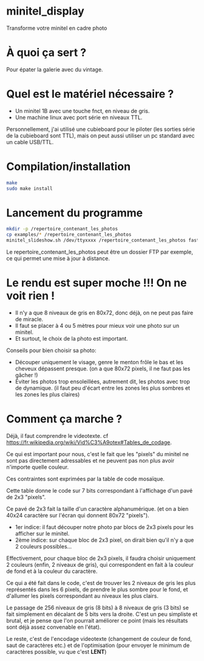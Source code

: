 # minitel_display
Transforme votre minitel en cadre photo

À quoi ça sert ?
=====
Pour épater la galerie avec du vintage.

Quel est le matériel nécessaire ?
=====
 * Un minitel 1B avec une touche fnct, en niveau de gris.
 * Une machine linux avec port série en niveaux TTL.

Personnellement, j'ai utilisé une cubieboard pour le piloter (les sorties série de la cubieboard sont TTL), mais on peut aussi utiliser un pc standard avec un cable USB/TTL.

Compilation/installation
=====
```bash
make
sudo make install
```
Lancement du programme
====
```bash
mkdir -p /repertoire_contenant_les_photos
cp examples/* /repertoire_contenant_les_photos
minitel_slideshow.sh /dev/ttyxxxx /repertoire_contenant_les_photos fast
```
Le repertoire_contenant_les_photos peut être un dossier FTP par exemple, ce qui permet une mise à jour à distance.

Le rendu est super moche !!! On ne voit rien !
====
 * Il n'y a que 8 niveaux de gris en 80x72, donc déjà, on ne peut pas faire de miracle.
 * Il faut se placer à 4 ou 5 mètres pour mieux voir une photo sur un minitel.
 * Et surtout, le choix de la photo est important.

Conseils pour bien choisir sa photo:
 * Découper uniquement le visage, genre le menton frôle le bas et les cheveux dépassent presque. (on a que 80x72 pixels, il ne faut pas les gâcher !)
 * Éviter les photos trop ensoleillées, autrement dit, les photos avec trop de dynamique. (il faut peu d'écart entre les zones les plus sombres et les zones les plus claires)

Comment ça marche ?
====
Déjà, il faut comprendre le videotexte. cf https://fr.wikipedia.org/wiki/Vid%C3%A9otex#Tables_de_codage.

Ce qui est important pour nous, c'est le fait que les "pixels" du minitel ne sont pas directement adressables et ne peuvent pas non plus avoir n'importe quelle couleur.

Ces contraintes sont exprimées par la table de code mosaïque.

Cette table donne le code sur 7 bits correspondant à l'affichage d'un pavé de 2x3 "pixels".

Ce pavé de 2x3 fait la taille d'un caractère alphanumérique. (et on a bien 40x24 caractère sur l'écran qui donnent 80x72 "pixels").

 * 1er indice: il faut découper notre photo par blocs de 2x3 pixels pour les afficher sur le minitel.
 * 2ème indice: sur chaque bloc de 2x3 pixel, on dirait bien qu'il n'y a que 2 couleurs possibles...

Effectivement, pour chaque bloc de 2x3 pixels, il faudra choisir uniquement 2 couleurs (enfin, 2 niveaux de gris), qui correspondent en fait à la couleur de fond et à la couleur du caractère.

Ce qui a été fait dans le code, c'est de trouver les 2 niveaux de gris les plus représentés dans les 6 pixels, de prendre le plus sombre pour le fond, et d'allumer les pixels correspondant au niveaux les plus clairs.

Le passage de 256 niveaux de gris (8 bits) à 8 niveaux de gris (3 bits) se fait simplement en décalant de 5 bits vers la droite. C'est un peu simpliste et brutal, et je pense que l'on pourrait améliorer ce point (mais les résultats sont déjà assez convenable en l'état).

Le reste, c'est de l'encodage videotexte (changement de couleur de fond, saut de caractères etc.) et de l'optimisation (pour envoyer le minimum de caractères possible, vu que c'est **LENT**)
